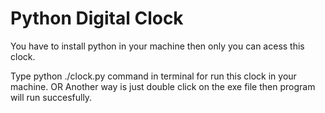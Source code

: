 # Python Digital Clock


You have to install python in your machine then only you can acess this clock.



Type python ./clock.py command in terminal for run this clock in your machine.
OR
Another way is just double click on the exe file then program will run succesfully.


